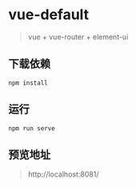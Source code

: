 # vue-default
> vue + vue-router + element-ui
## 下载依赖
```
npm install
```
## 运行
```
npm run serve
```
## 预览地址

> http://localhost:8081/